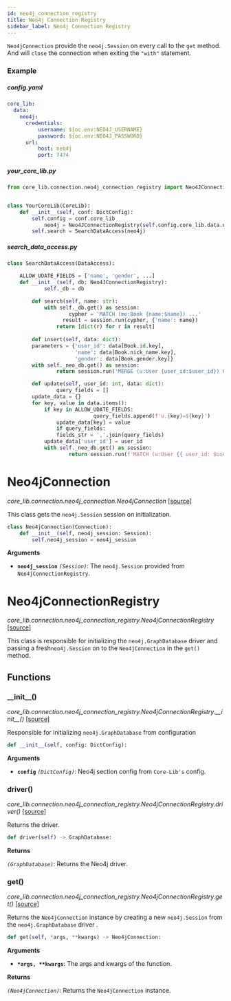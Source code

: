 ```yaml
---
id: neo4j_connection_registry
title: Neo4j Connection Registry
sidebar_label: Neo4j Connection Registry
---
```


`Neo4jConnection` provide the `neo4j.Session` on every call to the `get` method. And will `close` the connection when exiting the `"with"` statement.



### Example

##### config.yaml

```yaml
core_lib:
  data:
    neo4j:
      credentials:
          username: ${oc.env:NEO4J_USERNAME}
          password: ${oc.env:NEO4J_PASSWORD}
      url:
          host: neo4j
          port: 7474
```



##### your_core_lib.py

```python
from core_lib.connection.neo4j_connection_registry import Neo4JConnectionRegistry


class YourCoreLib(CoreLib):
    def __init__(self, conf: DictConfig):
        self.config = conf.core_lib
		    neo4j = Neo4JConnectionRegistry(self.config.core_lib.data.neo4j)  
        self.search = SearchDataAccess(neo4j)
```



##### search_data_access.py

```python
class SearchDataAccess(DataAccess):

  	ALLOW_UDATE_FIELDS = ['name', 'gender', ...]
  	def __init__(self, db: Neo4JConnectionRegistry):
   			self._db = db    

		def search(self, name: str):
		  	with self._db.get() as session:
    				cypher = 'MATCH (me:Book {name:$name}) ...'
			      result = session.run(cypher, {'name': name})
      			return [dict(r) for r in result]
  
		def insert(self, data: dict):
        parameters = {'user_id': data[Book.id.key],
                      'name': data[Book.nick_name.key],
                      'gender': data[Book.gender.key]}
        with self._neo_db.get() as session:
        		return session.run('MERGE (u:User {user_id:$user_id}) ON CREATE SET u.name=$name, ...', parameters) 

		def update(self, user_id: int, data: dict):
				query_fields = []
        update_data = {}
        for key, value in data.items():
            if key in ALLOW_UDATE_FIELDS:
					  		query_fields.append(f'u.{key}=${key}')
                update_data[key] = value
				if query_fields:
        		fields_str = ','.join(query_fields)
            update_data['user_id'] = user_id
            with self._neo_db.get() as session:
            		return session.run(f'MATCH (u:User {{ user_id: $user_id }}) SET {fields_str} RETURN u', update_data)

```



# Neo4jConnection

*core_lib.connection.neo4j_connection.Neo4jConnection* [[source]](https://github.com/shay-te/core-lib/blob/master/core_lib/connection/neo4j_connection.py#L6)

This class gets the `neo4j.Session` session on initialization.

```python
class Neo4jConnection(Connection):
    def __init__(self, neo4j_session: Session):
        self.neo4j_session = neo4j_session
```
**Arguments**

- **`neo4j_session`** *`(Session)`*: The `neo4j.Session` provided from  `Neo4jConnectionRegistry`.



# Neo4jConnectionRegistry

*core_lib.connection.neo4j_connection_registry.Neo4jConnectionRegistry* [[source]](https://github.com/shay-te/core-lib/blob/master/core_lib/connection/neo4j_connection_registry.py#L14)

This class is responsible for initializing the `neo4j.GraphDatabase` driver and passing a fresh`neo4j.Session` on to the `Neo4jConnection` in the `get()` method.

## Functions

### \_\_init\_\_()

*core_lib.connection.neo4j_connection_registry.Neo4jConnectionRegistry.\_\_init\_\_()* [[source]](https://github.com/shay-te/core-lib/blob/master/core_lib/connection/neo4j_connection_registry.py#L15)

Responsible for initializing `neo4j.GraphDatabase`  from configuration

```python
def __init__(self, config: DictConfig):
```

**Arguments**

- **`config`** *`(DictConfig)`*: Neo4j section config from `Core-Lib's` config.

### driver()

*core_lib.connection.neo4j_connection_registry.Neo4jConnectionRegistry.driver()* [[source]](https://github.com/shay-te/core-lib/blob/master/core_lib/connection/neo4j_connection_registry.py#L25)

Returns the driver.

```python
def driver(self) -> GraphDatabase:
```

**Returns**

*`(GraphDatabase)`*: Returns the Neo4j driver.

### get()

*core_lib.connection.neo4j_connection_registry.Neo4jConnectionRegistry.get()* [[source]](https://github.com/shay-te/core-lib/blob/master/core_lib/connection/neo4j_connection_registry.py#L25)

Returns the `Neo4jConnection` instance by creating  a new `neo4j.Session` from the `neo4j.GraphDatabase` driver .

```python
def get(self, *args, **kwargs) -> Neo4jConnection:
```

**Arguments**

- __`*args, **kwargs`__: The args and kwargs of the function.

**Returns**

*`(Neo4jConnection)`*: Returns the `Neo4jConnection` instance.



